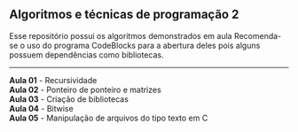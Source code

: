 ## Algoritmos e técnicas de programação 2

Esse repositório possui os algoritmos demonstrados em aula
Recomenda-se o uso do programa CodeBlocks para a abertura deles pois alguns possuem dependências como bibliotecas.

----------

**Aula 01** - Recursividade\
**Aula 02** - Ponteiro de ponteiro e matrizes\
**Aula 03** - Criação de bibliotecas\
**Aula 04** - Bitwise\
**Aula 05** - Manipulação de arquivos do tipo texto em C
